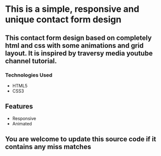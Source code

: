 # This is a simple, responsive and unique contact form design

## This contact form design based on completely html and css with some animations and grid layout. It is inspired by traversy media youtube channel tutorial.

### Technologies Used
* HTML5
* CSS3

## Features
* Responsive
* Animated

## You are welcome to update this source code if it contains any miss matches